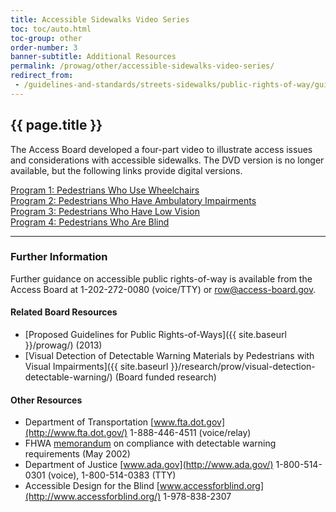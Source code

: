```yaml
---
title: Accessible Sidewalks Video Series
toc: toc/auto.html
toc-group: other
order-number: 3
banner-subtitle: Additional Resources
permalink: /prowag/other/accessible-sidewalks-video-series/
redirect_from:
 - /guidelines-and-standards/streets-sidewalks/public-rights-of-way/guidance-and-research/accessible-sidewalks-video-series/ 
---
```


## {{ page.title }}

The Access Board developed a four-part video to illustrate access issues and considerations with accessible sidewalks. The DVD version is no longer available, but the following links provide digital versions.

[Program 1: Pedestrians Who Use Wheelchairs](https://usa-accessboard.box.com/s/tdc0n7xjos27gjofvjhvi9svuqc29kih) \
[Program 2: Pedestrians Who Have Ambulatory Impairments](https://usa-accessboard.box.com/s/tsdm7o7azjx3wg3u4gjp1smvqvf7crkr) \
[Program 3: Pedestrians Who Have Low Vision](https://usa-accessboard.box.com/s/3jac77vf8tmdy39lexsxj4bifpqkfggj) \
[Program 4: Pedestrians Who Are Blind](https://usa-accessboard.box.com/s/l905o3spuk7n9o523d4q12zps2heyiuo)

---

### Further Information

Further guidance on accessible public rights-of-way is available from the Access Board at 1-202-272-0080 (voice/TTY) or <row@access-board.gov>.

#### Related Board Resources

- [Proposed Guidelines for Public Rights-of-Ways]({{ site.baseurl }}/prowag/) (2013)
- [Visual Detection of Detectable Warning Materials by Pedestrians with Visual Impairments]({{ site.baseurl }}/research/prow/visual-detection-detectable-warning/) (Board funded research) 

#### Other Resources

- Department of Transportation [www.fta.dot.gov](http://www.fta.dot.gov/) 1-888-446-4511 (voice/relay)
- FHWA [memorandum](https://www.fhwa.dot.gov/environment/bicycle_pedestrian/resources/dwm.cfm) on compliance with detectable warning requirements (May 2002)
- Department of Justice [www.ada.gov](http://www.ada.gov/) 1-800-514-0301 (voice), 1-800-514-0383 (TTY)
- Accessible Design for the Blind [www.accessforblind.org](http://www.accessforblind.org/) 1-978-838-2307
